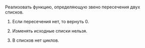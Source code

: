 Реализовать функцию, определяющую звено пересечения двух списков.

1) Если пересечения нет, то вернуть 0.

2) Изменять исходные списки нельзя.

3) В списков нет циклов.
